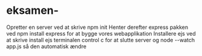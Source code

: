 # eksamen-
Opretter en server ved at skrive npm init 
Henter derefter express pakken ved npm install express for at bygge vores webapplikation
Installere ejs ved at skrive install ejs terminalen
control c for at slutte server og node --watch app.js så den automatisk ændre

